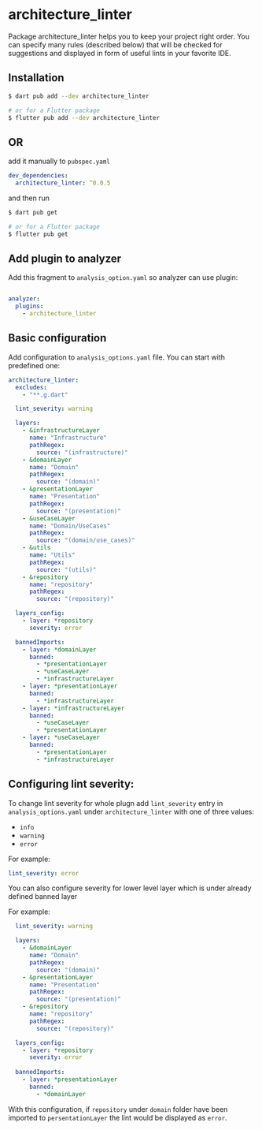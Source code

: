 <!-- 
This README describes the package. If you publish this package to pub.dev,
this README's contents appear on the landing page for your package.

For information about how to write a good package README, see the guide for
[writing package pages](https://dart.dev/guides/libraries/writing-package-pages). 

For general information about developing packages, see the Dart guide for
[creating packages](https://dart.dev/guides/libraries/create-library-packages)
and the Flutter guide for
[developing packages and plugins](https://flutter.dev/developing-packages). 
-->

# architecture_linter

Package architecture_linter helps you to keep your project right order. You can specify many rules (described below)
that will be checked for suggestions and displayed in form of useful lints in your favorite IDE.

## Installation

```sh
$ dart pub add --dev architecture_linter

# or for a Flutter package
$ flutter pub add --dev architecture_linter
```

## OR

add it manually to `pubspec.yaml`

```yaml
dev_dependencies:
  architecture_linter: ^0.0.5
```

and then run

```sh
$ dart pub get

# or for a Flutter package
$ flutter pub get
```

## Add plugin to analyzer

Add this fragment to `analysis_option.yaml` so analyzer can use plugin:

```yaml

analyzer:
  plugins:
    - architecture_linter
```

## Basic configuration

Add configuration to `analysis_options.yaml` file. You can start with predefined one:

```YAML
architecture_linter:
  excludes:
    - "**.g.dart"

  lint_severity: warning

  layers:
    - &infrastructureLayer
      name: "Infrastructure"
      pathRegex:
        source: "(infrastructure)"
    - &domainLayer
      name: "Domain"
      pathRegex:
        source: "(domain)"
    - &presentationLayer
      name: "Presentation"
      pathRegex:
        source: "(presentation)"
    - &useCaseLayer
      name: "Domain/UseCases"
      pathRegex:
        source: "(domain/use_cases)"
    - &utils
      name: "Utils"
      pathRegex:
        source: "(utils)"
    - &repository
      name: "repository"
      pathRegex:
        source: "(repository)"

  layers_config:
    - layer: *repository
      severity: error

  bannedImports:
    - layer: *domainLayer
      banned:
        - *presentationLayer
        - *useCaseLayer
        - *infrastructureLayer
    - layer: *presentationLayer
      banned:
        - *infrastructureLayer
    - layer: *infrastructureLayer
      banned:
        - *useCaseLayer
        - *presentationLayer
    - layer: *useCaseLayer
      banned:
        - *presentationLayer
        - *infrastructureLayer
```

## Configuring lint severity:

To change lint severity for whole plugn add `lint_severity` entry in `analysis_options.yaml` under `architecture_linter`
with one of three values:

- `info`
- `warning`
- `error`

For example:
```YAML
lint_severity: error
```

You can also configure severity for lower level layer which is under already defined banned layer 


For example:

```YAML
  lint_severity: warning

  layers:
    - &domainLayer
      name: "Domain"
      pathRegex:
        source: "(domain)"
    - &presentationLayer
      name: "Presentation"
      pathRegex:
        source: "(presentation)"
    - &repository
      name: "repository"
      pathRegex:
        source: "(repository)"

  layers_config:
    - layer: *repository
      severity: error
  
  bannedImports:
    - layer: *presentationLayer
      banned:
        - *domainLayer
```
With this configuration, if `repository` under `domain` folder have been imported to `persentationLayer` the lint would be displayed as `error`. 